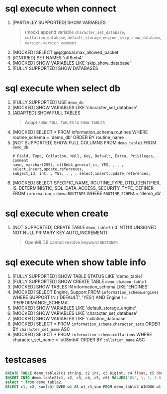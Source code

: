 # sql execute when connect

1. [PARTIALLY SUPPORTED] SHOW VARIABLES
   > (mock) append variable `character_set_database`, `collation_database`, `default_storage_engine`
   , `skip_show_database`, `version`, `version_comment`
2. [MOCKED] SELECT @@global.max_allowed_packet
3. [IGNORED] SET NAMES 'utf8mb4'
4. [MOCKED] SHOW VARIABLES LIKE 'skip_show_database'
5. [FULLY SUPPORTED] SHOW DATABASES

# sql execute when select db

1. [FULLY SUPPORTED] USE `demo_db`
2. [MOCKED] SHOW VARIABLES LIKE 'character_set_database'
3. [ADAPTED] SHOW FULL TABLES
   > Adapt `SHOW FULL TABLES` to `SHOW TABLES`
4. [MOCKED] SELECT * FROM information_schema.routines WHERE routine_schema = 'demo_db' ORDER BY routine_name
5. [NOT SUPPORTED] SHOW FULL COLUMNS FROM `demo_table1` FROM `demo_db`
   ```
   # Field, Type, Collation, Null, Key, Default, Extra, Privileges, Comment
   name, varchar(255), utf8mb4_general_ci, YES, , , , select,insert,update,references,
   subject_id, int, , YES, , , , select,insert,update,references,
   ```
6. [MOCKED] SELECT SPECIFIC_NAME, ROUTINE_TYPE, DTD_IDENTIFIER, IS_DETERMINISTIC, SQL_DATA_ACCESS, SECURITY_TYPE,
   DEFINER FROM `information_schema`.`ROUTINES` WHERE `ROUTINE_SCHEMA` = 'demo_db'

# sql execute when create

1. [NOT SUPPORTED] CREATE TABLE `demo_table3` (id INT(11) UNSIGNED NOT NULL PRIMARY KEY AUTO_INCREMENT)
   > OpenMLDB cannot resolve keyword `UNSIGNED`

# sql execute when show table info

1. [FULLY SUPPORTED] SHOW TABLE STATUS LIKE 'demo_table1'
2. [FULLY SUPPORTED] SHOW CREATE TABLE `demo_db`.`demo_table1`
3. [MOCKED] SHOW TABLES IN information_schema LIKE 'ENGINES'
4. [MOCKED] SELECT Engine, Support FROM `information_schema`.`engines` WHERE SUPPORT IN ('DEFAULT', 'YES') AND Engine !
   = 'PERFORMANCE_SCHEMA'
5. [MOCKED] SHOW VARIABLES LIKE 'default_storage_engine'
6. [MOCKED] SHOW VARIABLES LIKE 'character_set_database'
7. [MOCKED] SHOW VARIABLES LIKE 'collation_database'
8. [MOCKED] SELECT * FROM `information_schema`.`character_sets` ORDER BY `character_set_name` ASC
9. [MOCKED] SELECT * FROM `information_schema`.`collations` WHERE character_set_name = 'utf8mb4' ORDER
   BY `collation_name` ASC

# testcases

```sql
CREATE TABLE demo_table2(c1 string, c2 int, c3 bigint, c4 float, c5 double, c6 timestamp);
INSERT INTO demo_table2(c1, c2, c3, c4, c5, c6) VALUES('01', 1, 1, 1.0, 1.0, 1709534741),('01', 2, 2, 2.0, 2.0, 1709534751),('01', 3, 3, 3.0, 3.0, 1709534761),('01', 4, 4, 4.0, 4.0, 1709534771);
select * from demo_table2;
SELECT c1, c2, sum(c3) OVER w1 AS w1_c3_sum FROM demo_table2 WINDOW w1 AS (PARTITION BY demo_table2.c1 ORDER BY demo_table2.c6 ROWS BETWEEN 2 PRECEDING AND CURRENT ROW);
```